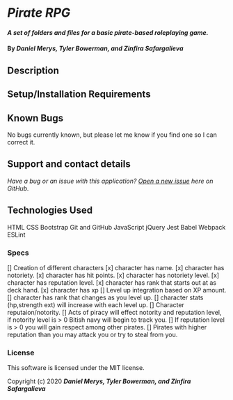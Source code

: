 # _Pirate RPG_

#### _A set of folders and files for a basic pirate-based roleplaying game._

#### By _**Daniel Merys, Tyler Bowerman, and Zinfira Safargalieva**_

## Description


## Setup/Installation Requirements



## Known Bugs

No bugs currently known, but please let me know if you find one so I can correct it.
 
## Support and contact details

_Have a bug or an issue with this application? [Open a new issue](https://github.com/dkmerys/pirateRPG/issues) here on GitHub._

## Technologies Used

HTML
CSS
Bootstrap
Git and GitHub
JavaScript
jQuery
Jest
Babel
Webpack
ESLint

### Specs
[] Creation of different characters
   [x] character has name.
   [x] character has notoriety.
   [x] character has hit points.
   [x] character has notoriety level.
   [x] character has reputation level.
   [x] character has rank that starts out at as deck hand. 
   [x] character has xp
[] Level up integration based on XP amount. 
   [] character has rank that changes as you level up.
   [] character stats (hp,strength ext) will increase with each level up.
[] Character reputaion/notority. 
   [] Acts of piracy will effect notority and reputation level, if notority level is > 0 Bitish navy will begin to track you. 
   [] If reputation level is > 0 you will gain respect among other pirates. 
   [] Pirates with higher reputation than you may attack you or try to steal from you. 



### License

This software is licensed under the MIT license.

Copyright (c) 2020 **_Daniel Merys, Tyler Bowerman, and Zinfira Safargalieva_**